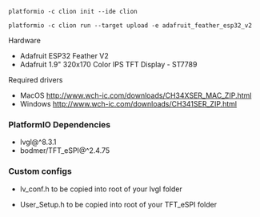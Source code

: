 ````
platformio -c clion init --ide clion

platformio -c clion run --target upload -e adafruit_feather_esp32_v2
````

Hardware
* Adafruit ESP32 Feather V2
* Adafruit 1.9" 320x170 Color IPS TFT Display - ST7789

Required drivers

* MacOS http://www.wch-ic.com/downloads/CH34XSER_MAC_ZIP.html
* Windows http://www.wch-ic.com/downloads/CH341SER_ZIP.html

### PlatformIO Dependencies

* lvgl@^8.3.1
* bodmer/TFT_eSPI@^2.4.75

### Custom configs

* lv_conf.h to be copied into root of your lvgl folder

   
* User_Setup.h to be copied into root of your TFT_eSPI folder